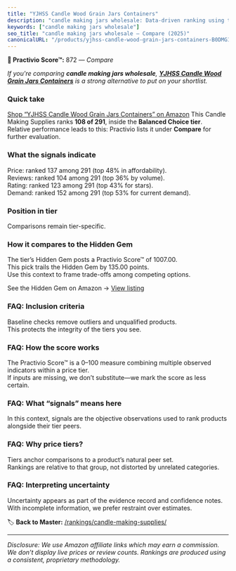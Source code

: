 ```yaml
---
title: "YJHSS Candle Wood Grain Jars Containers"
description: "candle making jars wholesale: Data-driven ranking using the Practivio Score™. Positioned by quality, value, demand, findability, momentum."
keywords: ["candle making jars wholesale"]
seo_title: "candle making jars wholesale — Compare (2025)"
canonicalURL: "/products/yjhss-candle-wood-grain-jars-containers-B0DMG15RWV/"
---
```


**🛒 Practivio Score™:** 872 — _Compare_


*If you're comparing **candle making jars wholesale**, **[YJHSS Candle Wood Grain Jars Containers](https://www.amazon.com/dp/B0DMG15RWV?tag=practivio-20)** is a strong alternative to put on your shortlist.*
### Quick take
[Shop “YJHSS Candle Wood Grain Jars Containers” on Amazon](https://www.amazon.com/dp/B0DMG15RWV?tag=practivio-20)
This Candle Making Supplies ranks **108 of 291**, inside the **Balanced Choice tier**.  
Relative performance leads to this: Practivio lists it under **Compare** for further evaluation.

### What the signals indicate
Price: ranked 137 among 291 (top 48% in affordability).  
Reviews: ranked 104 among 291 (top 36% by volume).  
Rating: ranked 123 among 291 (top 43% for stars).  
Demand: ranked 152 among 291 (top 53% for current demand).

### Position in tier
Comparisons remain tier-specific.

### How it compares to the Hidden Gem
The tier’s Hidden Gem posts a Practivio Score™ of 1007.00.  
This pick trails the Hidden Gem by 135.00 points.  
Use this context to frame trade-offs among competing options.  

See the Hidden Gem on Amazon → [View listing](https://www.amazon.com/dp/B07YNW3GC2?tag=practivio-20)

### FAQ: Inclusion criteria
Baseline checks remove outliers and unqualified products.  
This protects the integrity of the tiers you see.

### FAQ: How the score works
The Practivio Score™ is a 0–100 measure combining multiple observed indicators within a price tier.  
If inputs are missing, we don’t substitute—we mark the score as less certain.

### FAQ: What “signals” means here
In this context, signals are the objective observations used to rank products alongside their tier peers.

### FAQ: Why price tiers?
Tiers anchor comparisons to a product’s natural peer set.  
Rankings are relative to that group, not distorted by unrelated categories.

### FAQ: Interpreting uncertainty
Uncertainty appears as part of the evidence record and confidence notes.  
With incomplete information, we prefer restraint over estimates.

<!-- Missing template for Compare/CompareWithinPriceClass -->


🏷️ **Back to Master:** [/rankings/candle-making-supplies/](/rankings/candle-making-supplies/)

---
_Disclosure: We use Amazon affiliate links which may earn a commission. We don’t display live prices or review counts. Rankings are produced using a consistent, proprietary methodology._
